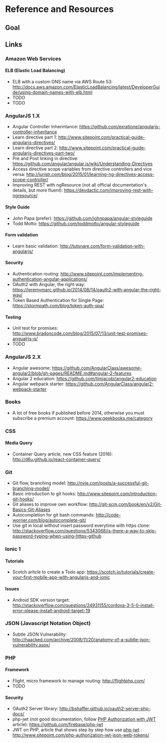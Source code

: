 # Reference and Resources

## Goal


## Links


### Amazon Web Services

#### ELB (Elastic Load Balancing)
- ELB with a custom DNS name via AWS Route 53: http://docs.aws.amazon.com/ElasticLoadBalancing/latest/DeveloperGuide/using-domain-names-with-elb.html
- TODO
- TODO

### AngularJS 1.X
- Angular Controller Inherintance: https://github.com/exratione/angularjs-controller-inheritance
- Learn directive part 1: http://www.sitepoint.com/practical-guide-angularjs-directives/
- Learn directive part 2: http://www.sitepoint.com/practical-guide-angularjs-directives-part-two/
- Pre and Post linking in directive: https://github.com/angular/angular.js/wiki/Understanding-Directives
- Access directive scope variables from directive controllers and vice versa: http://juristr.com/blog/2015/01/learning-ng-directives-access-scope-controller/
- Improving REST with ngResource (not all official documentation's details, but more fluent): https://devdactic.com/improving-rest-with-ngresource/


#### Style Guide
- John Papa (prefer): https://github.com/johnpapa/angular-styleguide
- Todd Motto: https://github.com/toddmotto/angular-styleguide

#### Form validation
- Learn basic validation: http://tutsnare.com/form-validation-with-angularjs/

#### Security
- Authentication routing: http://www.sitepoint.com/implementing-authentication-angular-applications/
- OAuth2 with Angular, the right way: https://jeremymarc.github.io/2014/08/14/oauth2-with-angular-the-right-way/
- Token Based Authentication for Single Page: https://stormpath.com/blog/token-auth-spa/

#### Testing
- Unit test for promises: http://www.bradoncode.com/blog/2015/07/13/unit-test-promises-angualrjs-q/
- TODO

### AngularJS 2.X
- Angular awesome: https://github.com/AngularClass/awesome-angular2/blob/gh-pages/README.md#angular-2-features
- Angular 2 education: https://github.com/timjacobi/angular2-education
- Angular webpack starter: https://github.com/AngularClass/angular2-webpack-starter

### Books
- A lot of free books if published before 2014, otherwise you must subscribe a premium account: https://www.geekbooks.me/category

### CSS

#### Media Query
- Container Query article, new CSS feature (2016): http://d6u.github.io/react-container-query/


### Git
- Git flow, branching model: http://nvie.com/posts/a-successful-git-branching-model/
- Basic introduction to git hooks: http://www.sitepoint.com/introduction-git-hooks/
- Git aliases to improve own workflow: http://git-scm.com/book/en/v2/Git-Basics-Git-Aliases
- Autocompletion for git bash commands: http://code-worrier.com/blog/autocomplete-git/
- Use git in local without insert password everytime with https clone: http://stackoverflow.com/questions/5343068/is-there-a-way-to-skip-password-typing-when-using-https-github


### Ionic 1

#### Tutorials
- Scotch aritcle to create a Todo app: https://scotch.io/tutorials/create-your-first-mobile-app-with-angularjs-and-ionic

#### Issues
- Android SDK version target: http://stackoverflow.com/questions/24931155/cordova-3-5-0-install-error-please-install-android-target-19

### JSON (Javascript Notation Object)
- Subtle JSON Vulnerability: http://haacked.com/archive/2008/11/20/anatomy-of-a-subtle-json-vulnerability.aspx/

### PHP

#### Framework
- Flight, micro framework to manage routing: http://flightphp.com/
- TODO

#### Security
- OAuth2 Server library: http://bshaffer.github.io/oauth2-server-php-docs/
- php-jwt (not good documentation, follow [PHP Authorization with JWT](http://www.sitepoint.com/php-authorization-jwt-json-web-tokens/) article): https://github.com/firebase/php-jwt
- JWT on PHP, article that shows step by step how use [php-jwt](https://github.com/firebase/php-jwt) : http://www.sitepoint.com/php-authorization-jwt-json-web-tokens/



